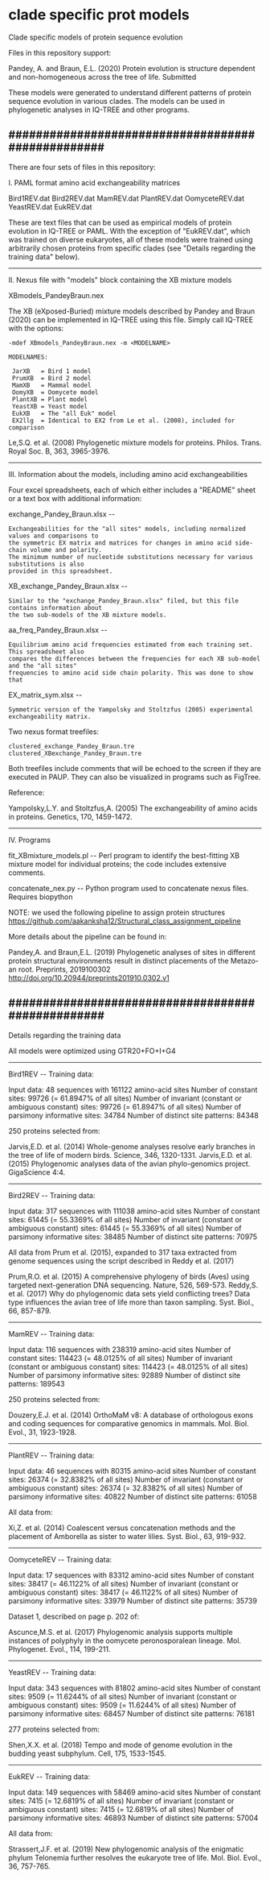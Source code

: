 # clade specific prot models
Clade specific models of protein sequence evolution

Files in this repository support:

Pandey, A. and Braun, E.L. (2020) Protein evolution is structure dependent and non-homogeneous 
across the tree of life. Submitted

These models were generated to understand different patterns of protein sequence evolution
in various clades. The models can be used in phylogenetic analyses in IQ-TREE and other
programs.

##################################################
--------------------------------------------------------------------------------
There are four sets of files in this repository:

I. PAML format amino acid exchangeability matrices

Bird1REV.dat
Bird2REV.dat
MamREV.dat
PlantREV.dat
OomyceteREV.dat
YeastREV.dat
EukREV.dat

These are text files that can be used as empirical models of protein evolution in IQ-TREE or
PAML. With the exception of "EukREV.dat", which was trained on diverse eukaryotes, all of
these models were trained using arbitrarily chosen proteins from specific clades (see "Details 
regarding the training data" below).

--------------------------------------------------------------------------------
II. Nexus file with "models" block containing the XB mixture models

XBmodels_PandeyBraun.nex

The XB (eXposed-Buried) mixture models described by Pandey and Braun (2020) can be implemented
in IQ-TREE using this file. Simply call IQ-TREE with the options:

	-mdef XBmodels_PandeyBraun.nex -m <MODELNAME>
	
	MODELNAMES:

     JarXB   = Bird 1 model
     PrumXB  = Bird 2 model
     MamXB   = Mammal model
     OomyXB  = Oomycete model
     PlantXB = Plant model
     YeastXB = Yeast model
     EukXB   = The "all Euk" model
     EX2llg  = Identical to EX2 from Le et al. (2008), included for comparison
     
Le,S.Q. et al. (2008) Phylogenetic mixture models for proteins. Philos. Trans. Royal Soc. B, 363, 3965-3976.

--------------------------------------------------------------------------------
III. Information about the models, including amino acid exchangeabilities

Four excel spreadsheets, each of which either includes a "README" sheet or a text box with additional information:

exchange_Pandey_Braun.xlsx -- 

	Exchangeabilities for the "all sites" models, including normalized values and comparisons to
	the symmetric EX matrix and matrices for changes in amino acid side-chain volume and polarity.
	The minimum number of nucleotide substitutions necessary for various substitutions is also
	provided in this spreadsheet.

XB_exchange_Pandey_Braun.xlsx --

	Similar to the "exchange_Pandey_Braun.xlsx" filed, but this file contains information about
	the two sub-models of the XB mixture models.

aa_freq_Pandey_Braun.xlsx --

	Equilibrium amino acid frequencies estimated from each training set. This spreadsheet also
	compares the differences between the frequencies for each XB sub-model and the "all sites" 
	frequencies to amino acid side chain polarity. This was done to show that 

EX_matrix_sym.xlsx --

	Symmetric version of the Yampolsky and Stoltzfus (2005) experimental exchangeability matrix.
	
Two nexus format treefiles:

	clustered_exchange_Pandey_Braun.tre
	clustered_XBexchange_Pandey_Braun.tre

Both treefiles include comments that will be echoed to the screen if they are executed in PAUP. They can also be visualized in programs such as FigTree.

Reference:

Yampolsky,L.Y. and Stoltzfus,A. (2005) The exchangeability of amino acids in proteins. Genetics, 170, 1459-1472.

--------------------------------------------------------------------------------
IV. Programs

fit_XBmixture_models.pl --
	Perl program to identify the best-fitting XB mixture model for individual proteins; the code
	includes extensive comments.

concatenate_nex.py --
	Python program used to concatenate nexus files. Requires biopython
	
NOTE: we used the following pipeline to assign protein structures
	https://github.com/aakanksha12/Structural_class_assignment_pipeline
	
More details about the pipeline can be found in:

Pandey,A. and Braun,E.L. (2019) Phylogenetic analyses of sites in different protein structural environments result in distinct placements of the Metazo-an root. Preprints, 2019100302 http://doi.org/10.20944/preprints201910.0302.v1

##################################################
--------------------------------------------------------------------------------
Details regarding the training data

All models were optimized using GTR20+FO+I+G4

****
Bird1REV -- Training data:

Input data: 48 sequences with 161122 amino-acid sites
Number of constant sites: 99726 (= 61.8947% of all sites)
Number of invariant (constant or ambiguous constant) sites: 99726 (= 61.8947% of all sites)
Number of parsimony informative sites: 34784
Number of distinct site patterns: 84348

250 proteins selected from:

Jarvis,E.D. et al. (2014) Whole-genome analyses resolve early branches in the tree of life of modern birds. Science, 346, 1320-1331.
Jarvis,E.D. et al. (2015) Phylogenomic analyses data of the avian phylo-genomics project. GigaScience 4:4.

****
Bird2REV -- Training data:

Input data: 317 sequences with 111038 amino-acid sites
Number of constant sites: 61445 (= 55.3369% of all sites)
Number of invariant (constant or ambiguous constant) sites: 61445 (= 55.3369% of all sites)
Number of parsimony informative sites: 38485
Number of distinct site patterns: 70975

All data from Prum et al. (2015), expanded to 317 taxa extracted from genome sequences using the script described in Reddy et al. (2017)

Prum,R.O. et al. (2015) A comprehensive phylogeny of birds (Aves) using targeted next-generation DNA sequencing. Nature, 526, 569-573.
Reddy,S. et al. (2017) Why do phylogenomic data sets yield conflicting trees? Data type influences the avian tree of life more than taxon sampling. Syst. Biol., 66, 857-879.

****
MamREV -- Training data:

Input data: 116 sequences with 238319 amino-acid sites
Number of constant sites: 114423 (= 48.0125% of all sites)
Number of invariant (constant or ambiguous constant) sites: 114423 (= 48.0125% of all sites)
Number of parsimony informative sites: 92889
Number of distinct site patterns: 189543

250 proteins selected from:

Douzery,E.J. et al. (2014) OrthoMaM v8: A database of orthologous exons and coding sequences for comparative genomics in mammals. Mol. Biol. Evol., 31, 1923-1928.

****
PlantREV -- Training data:

Input data: 46 sequences with 80315 amino-acid sites
Number of constant sites: 26374 (= 32.8382% of all sites)
Number of invariant (constant or ambiguous constant) sites: 26374 (= 32.8382% of all sites)
Number of parsimony informative sites: 40822
Number of distinct site patterns: 61058

All data from:

Xi,Z. et al. (2014) Coalescent versus concatenation methods and the placement of Amborella as sister to water lilies. Syst. Biol., 63, 919-932.

****
OomyceteREV -- Training data:

Input data: 17 sequences with 83312 amino-acid sites
Number of constant sites: 38417 (= 46.1122% of all sites)
Number of invariant (constant or ambiguous constant) sites: 38417 (= 46.1122% of all sites)
Number of parsimony informative sites: 33979
Number of distinct site patterns: 35739

Dataset 1, described on page p. 202 of:

Ascunce,M.S. et al. (2017) Phylogenomic analysis supports multiple instances of polyphyly in the oomycete peronosporalean lineage. Mol. Phylogenet. Evol., 114, 199-211.

****
YeastREV -- Training data:

Input data: 343 sequences with 81802 amino-acid sites
Number of constant sites: 9509 (= 11.6244% of all sites)
Number of invariant (constant or ambiguous constant) sites: 9509 (= 11.6244% of all sites)
Number of parsimony informative sites: 68457
Number of distinct site patterns: 76181

277 proteins selected from:

Shen,X.X. et al. (2018) Tempo and mode of genome evolution in the budding yeast subphylum. Cell, 175, 1533-1545.

****
EukREV -- Training data:

Input data: 149 sequences with 58469 amino-acid sites
Number of constant sites: 7415 (= 12.6819% of all sites)
Number of invariant (constant or ambiguous constant) sites: 7415 (= 12.6819% of all sites)
Number of parsimony informative sites: 46893
Number of distinct site patterns: 57004

All data from:

Strassert,J.F. et al. (2019) New phylogenomic analysis of the enigmatic phylum Telonemia further resolves the eukaryote tree of life. Mol. Biol. Evol., 36, 757-765.
